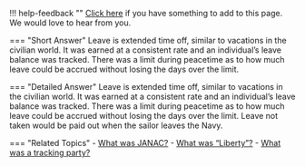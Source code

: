 !!! help-feedback ""
    [Click here](https://other.example.com/feedback) if you have something to add to this page. We would love to hear from you.

=== "Short Answer"
    Leave is extended time off, similar to vacations in the civilian world. It was earned at a consistent rate and an individual’s leave balance was tracked. There was a limit during peacetime as to how much leave could be accrued without losing the days over the limit.

=== "Detailed Answer"
    Leave is extended time off, similar to vacations in the civilian world.  It was earned at a consistent rate and an individual’s leave balance was tracked.  There was a limit during peacetime as to how much leave could be accrued without losing the days over the limit.  Leave not taken would be paid out when the sailor leaves the Navy.

=== "Related Topics"
    - [What was JANAC?](./what-was-janac.md)
    - [What was “Liberty”?](./what-was-liberty.md)
    - [What was a tracking party?](./what-was-a-tracking-party.md)
